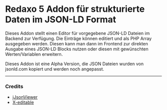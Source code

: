 Redaxo 5 Addon für strukturierte Daten im JSON-LD Format
=================================

Dieses Addon stellt einen Editor für vorgegebene JSON-LD Dateien im Backend zur Verfügung. Die Einträge können editiert und als PHP Array ausgegeben werden. Diesen kann man dann im Frontend zur direkten Ausgabe eines JSON-LD Blocks nutzen oder diesen mit gewünschten Werten/Variablen erweitern.

Dieses Addon ist eine Alpha Version, die JSON Dateien wurden von jsonld.com kopiert und werden noch angepasst.

___
### Credits

- [jJsonViewer](https://github.com/Shridhad/jjsonviewer)
- [X-editable](https://github.com/vitalets/x-editable)